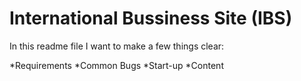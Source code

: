# International Bussiness Site (IBS)
In this readme file I want to make a few things clear:

*Requirements
*Common Bugs
*Start-up
*Content